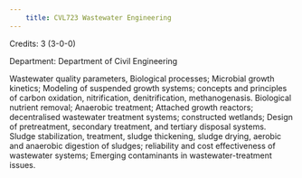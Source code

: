 ```yaml
---
    title: CVL723 Wastewater Engineering
---
```

Credits: 3 (3-0-0)

Department: Department of Civil Engineering

Wastewater quality parameters, Biological processes; Microbial growth kinetics; Modeling of suspended growth systems; concepts and principles of carbon oxidation, nitrification, denitrification, methanogenasis. Biological nutrient removal; Anaerobic treatment; Attached growth reactors; decentralised wastewater treatment systems; constructed wetlands; Design of pretreatment, secondary treatment, and tertiary disposal systems. Sludge stabilization, treatment, sludge thickening, sludge drying, aerobic and anaerobic digestion of sludges; reliability and cost effectiveness of wastewater systems; Emerging contaminants in wastewater-treatment issues.